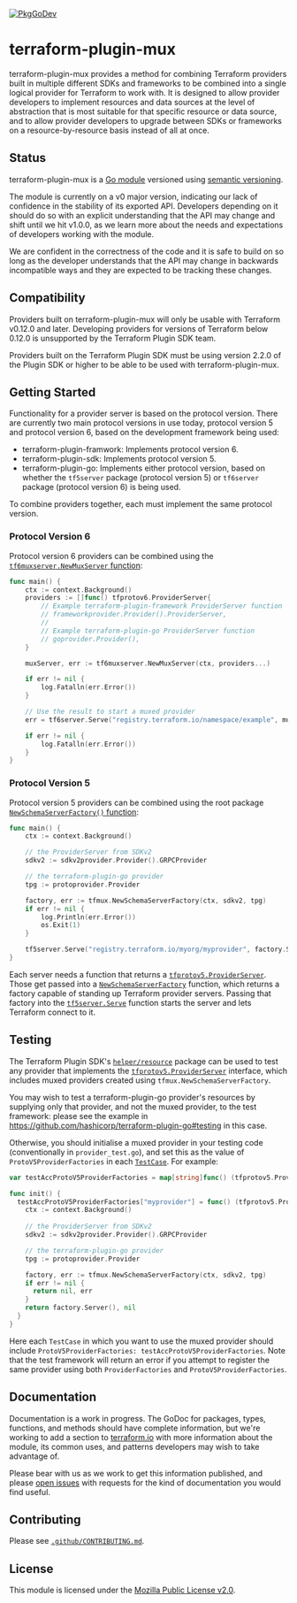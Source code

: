 [![PkgGoDev](https://pkg.go.dev/badge/github.com/hashicorp/terraform-plugin-mux)](https://pkg.go.dev/github.com/hashicorp/terraform-plugin-mux)

# terraform-plugin-mux

terraform-plugin-mux provides a method for combining Terraform providers built
in multiple different SDKs and frameworks to be combined into a single logical
provider for Terraform to work with. It is designed to allow provider
developers to implement resources and data sources at the level of abstraction
that is most suitable for that specific resource or data source, and to allow
provider developers to upgrade between SDKs or frameworks on a
resource-by-resource basis instead of all at once.

## Status

terraform-plugin-mux is a [Go
module](https://github.com/golang/go/wiki/Modules) versioned using [semantic
versioning](https://semver.org/).

The module is currently on a v0 major version, indicating our lack of
confidence in the stability of its exported API. Developers depending on it
should do so with an explicit understanding that the API may change and shift
until we hit v1.0.0, as we learn more about the needs and expectations of
developers working with the module.

We are confident in the correctness of the code and it is safe to build on so
long as the developer understands that the API may change in backwards
incompatible ways and they are expected to be tracking these changes.

## Compatibility

Providers built on terraform-plugin-mux will only be usable with Terraform
v0.12.0 and later. Developing providers for versions of Terraform below 0.12.0
is unsupported by the Terraform Plugin SDK team.

Providers built on the Terraform Plugin SDK must be using version 2.2.0 of the
Plugin SDK or higher to be able to be used with terraform-plugin-mux.

## Getting Started

Functionality for a provider server is based on the protocol version. There are currently two main protocol versions in use today, protocol version 5 and protocol version 6, based on the development framework being used:

- terraform-plugin-framwork: Implements protocol version 6.
- terraform-plugin-sdk: Implements protocol version 5.
- terraform-plugin-go: Implements either protocol version, based on whether the `tf5server` package (protocol version 5) or `tf6server` package (protocol version 6) is being used.

To combine providers together, each must implement the same protocol version.

### Protocol Version 6

Protocol version 6 providers can be combined using the [`tf6muxserver.NewMuxServer` function](https://pkg.go.dev/github.com/hashicorp/terraform-plugin-mux/tf6muxserver#NewMuxServer):

```go
func main() {
	ctx := context.Background()
	providers := []func() tfprotov6.ProviderServer{
		// Example terraform-plugin-framework ProviderServer function
		// frameworkprovider.Provider().ProviderServer,
		//
		// Example terraform-plugin-go ProviderServer function
		// goprovider.Provider(),
	}

	muxServer, err := tf6muxserver.NewMuxServer(ctx, providers...)

	if err != nil {
		log.Fatalln(err.Error())
	}

	// Use the result to start a muxed provider
	err = tf6server.Serve("registry.terraform.io/namespace/example", muxServer.ProviderServer)

	if err != nil {
		log.Fatalln(err.Error())
	}
}
```

### Protocol Version 5

Protocol version 5 providers can be combined using the root package [`NewSchemaServerFactory()` function](https://pkg.go.dev/github.com/hashicorp/terraform-plugin-mux#NewSchemaServerFactory):

```go
func main() {
	ctx := context.Background()

	// the ProviderServer from SDKv2
	sdkv2 := sdkv2provider.Provider().GRPCProvider

	// the terraform-plugin-go provider
	tpg := protoprovider.Provider

	factory, err := tfmux.NewSchemaServerFactory(ctx, sdkv2, tpg)
	if err != nil {
		log.Println(err.Error())
		os.Exit(1)
	}

	tf5server.Serve("registry.terraform.io/myorg/myprovider", factory.Server)
}
```

Each server needs a function that returns a
[`tfprotov5.ProviderServer`](https://pkg.go.dev/github.com/hashicorp/terraform-plugin-go/tfprotov5#ProviderServer).
Those get passed into a
[`NewSchemaServerFactory`](https://pkg.go.dev/github.com/hashicorp/terraform-plugin-mux#NewSchemaServerFactory)
function, which returns a factory capable of standing up Terraform provider
servers. Passing that factory into the
[`tf5server.Serve`](https://pkg.go.dev/github.com/hashicorp/terraform-plugin-go/tfprotov5/server#Serve)
function starts the server and lets Terraform connect to it.

## Testing

The Terraform Plugin SDK's [`helper/resource`](https://pkg.go.dev/github.com/hashicorp/terraform-plugin-sdk/v2/helper/resource) package can be used to test any provider that implements the [`tfprotov5.ProviderServer`](https://pkg.go.dev/github.com/hashicorp/terraform-plugin-go/tfprotov5#ProviderServer) interface, which includes muxed providers created using `tfmux.NewSchemaServerFactory`.

You may wish to test a terraform-plugin-go provider's resources by supplying only that provider, and not the muxed provider, to the test framework: please see the example in https://github.com/hashicorp/terraform-plugin-go#testing in this case.

Otherwise, you should initialise a muxed provider in your testing code (conventionally in `provider_test.go`), and set this as the value of `ProtoV5ProviderFactories` in each [`TestCase`](https://pkg.go.dev/github.com/hashicorp/terraform-plugin-sdk/v2/helper/resource#TestCase). For example:

```go
var testAccProtoV5ProviderFactories = map[string]func() (tfprotov5.ProviderServer, error){}

func init() {
  testAccProtoV5ProviderFactories["myprovider"] = func() (tfprotov5.ProviderServer, error) {
    ctx := context.Background()
    
    // the ProviderServer from SDKv2
    sdkv2 := sdkv2provider.Provider().GRPCProvider

    // the terraform-plugin-go provider
    tpg := protoprovider.Provider

    factory, err := tfmux.NewSchemaServerFactory(ctx, sdkv2, tpg)
    if err != nil {
      return nil, err
    }
    return factory.Server(), nil
  }
}
```

Here each `TestCase` in which you want to use the muxed provider should include `ProtoV5ProviderFactories: testAccProtoV5ProviderFactories`. Note that the test framework will return an error if you attempt to register the same provider using both `ProviderFactories` and `ProtoV5ProviderFactories`.


## Documentation

Documentation is a work in progress. The GoDoc for packages, types, functions,
and methods should have complete information, but we're working to add a
section to [terraform.io](https://terraform.io/) with more information about
the module, its common uses, and patterns developers may wish to take advantage
of.

Please bear with us as we work to get this information published, and please
[open
issues](https://github.com/hashicorp/terraform-plugin-mux/issues/new/choose)
with requests for the kind of documentation you would find useful.

## Contributing

Please see [`.github/CONTRIBUTING.md`](https://github.com/hashicorp/terraform-plugin-mux/blob/master/.github/CONTRIBUTING.md).

## License

This module is licensed under the [Mozilla Public License v2.0](https://github.com/hashicorp/terraform-plugin-mux/blob/master/LICENSE).
